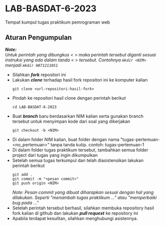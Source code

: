 # LAB-BASDAT-6-2023

Tempat kumpul tugas praktikum pemrograman web

## Aturan Pengumpulan
_**Note:**_  
_Untuk perintah yang dibungkus < > maka perintah tersebut diganti sesuai instruksi yang ada dalam tanda < > tersebut. Contohnya `mkdir <NIM>` menjadi `mkdir H071211051`_
- Silahkan _**fork**_ repositori ini
- Lakukan _**clone**_ terhadap hasil fork repositori ini ke komputer kalian
  ```
  git clone <url-repositori-hasil-fork>
  ```
- Pindah ke repositori hasil clone dengan perintah berikut
  ```
  cd LAB-BASDAT-6-2023
  ```
- Buat _**branch**_ baru berdasarkan NIM kalian serta gunakan branch tersebut untuk menyimpan kode dari soal yang dikerjakan
  ```
  git checkout -b <NIM>
  ```
- Di dalam folder NIM kalian, buat folder dengan nama "tugas-pertemuan-<no_pertemuan>" tanpa tanda kutip. contoh: tugas-pertemuan-1
- Di dalam folder tugas praktikum tersebut, tambahkan semua folder project dari tugas yang ingin dikumpulkan
- Setelah semua tugas terkumpul dan telah diasistensikan lakukan perintah berikut
  ```
  git add .
  git commit -m "<pesan commit>"
  git push origin <NIM>
  ```
  _Note:_
  _Pesan commit yang dibuat diharapkan sesuai dengan hal yang dilakukan. Seperti "menambah tugas praktikum ..." atau "memperbaiki bug pada ..."_
- Setelah perintah tersebut berhasil, silahkan membuka repository hasil fork kalian di github dan lakukan _**pull request**_ ke repository ini
- Apabila terdapat kesulitan, silahkan menghubungi asistennya.
